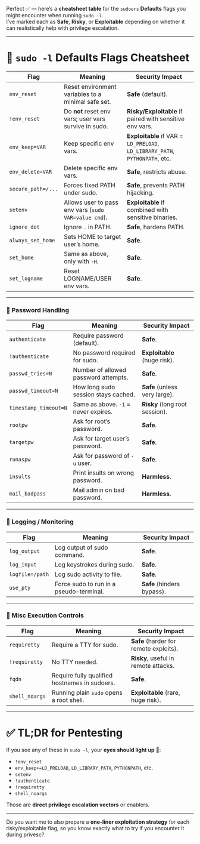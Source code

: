 Perfect ✅ — here’s a **cheatsheet table** for the `sudoers` **Defaults** flags you might encounter when running `sudo -l`.  
I’ve marked each as **Safe**, **Risky**, or **Exploitable** depending on whether it can realistically help with privilege escalation.

---

# 🔹 `sudo -l` Defaults Flags Cheatsheet

| Flag               | Meaning                                               | Security Impact                                                              |
| ------------------ | ----------------------------------------------------- | ---------------------------------------------------------------------------- |
| `env_reset`        | Reset environment variables to a minimal safe set.    | **Safe** (default).                                                          |
| `!env_reset`       | Do **not** reset env vars; user vars survive in sudo. | **Risky/Exploitable** if paired with sensitive env vars.                     |
| `env_keep=VAR`     | Keep specific env vars.                               | **Exploitable** if VAR = `LD_PRELOAD`, `LD_LIBRARY_PATH`, `PYTHONPATH`, etc. |
| `env_delete=VAR`   | Delete specific env vars.                             | **Safe**, restricts abuse.                                                   |
| `secure_path=/...` | Forces fixed PATH under sudo.                         | **Safe**, prevents PATH hijacking.                                           |
| `setenv`           | Allows user to pass env vars (`sudo VAR=value cmd`).  | **Exploitable** if combined with sensitive binaries.                         |
| `ignore_dot`       | Ignore `.` in PATH.                                   | **Safe**, hardens PATH.                                                      |
| `always_set_home`  | Sets HOME to target user’s home.                      | **Safe**.                                                                    |
| `set_home`         | Same as above, only with `-H`.                        | **Safe**.                                                                    |
| `set_logname`      | Reset LOGNAME/USER env vars.                          | **Safe**.                                                                    |

---

### 🔹 Password Handling

|Flag|Meaning|Security Impact|
|---|---|---|
|`authenticate`|Require password (default).|**Safe**.|
|`!authenticate`|No password required for sudo.|**Exploitable** (huge risk).|
|`passwd_tries=N`|Number of allowed password attempts.|**Safe**.|
|`passwd_timeout=N`|How long sudo session stays cached.|**Safe** (unless very large).|
|`timestamp_timeout=N`|Same as above. `-1` = never expires.|**Risky** (long root session).|
|`rootpw`|Ask for root’s password.|**Safe**.|
|`targetpw`|Ask for target user’s password.|**Safe**.|
|`runaspw`|Ask for password of `-u` user.|**Safe**.|
|`insults`|Print insults on wrong password.|**Harmless**.|
|`mail_badpass`|Mail admin on bad password.|**Harmless**.|

---

### 🔹 Logging / Monitoring

|Flag|Meaning|Security Impact|
|---|---|---|
|`log_output`|Log output of sudo command.|**Safe**.|
|`log_input`|Log keystrokes during sudo.|**Safe**.|
|`logfile=/path`|Log sudo activity to file.|**Safe**.|
|`use_pty`|Force sudo to run in a pseudo-terminal.|**Safe** (hinders bypass).|

---

### 🔹 Misc Execution Controls

|Flag|Meaning|Security Impact|
|---|---|---|
|`requiretty`|Require a TTY for sudo.|**Safe** (harder for remote exploits).|
|`!requiretty`|No TTY needed.|**Risky**, useful in remote attacks.|
|`fqdn`|Require fully qualified hostnames in sudoers.|**Safe**.|
|`shell_noargs`|Running plain `sudo` opens a root shell.|**Exploitable** (rare, huge risk).|

---

# ✅ TL;DR for Pentesting

If you see any of these in `sudo -l`, your **eyes should light up** 🚨:

- `!env_reset`
- `env_keep+=LD_PRELOAD`, `LD_LIBRARY_PATH`, `PYTHONPATH`, etc.
- `setenv`
- `!authenticate`
- `!requiretty`
- `shell_noargs`

Those are **direct privilege escalation vectors** or enablers.

---

Do you want me to also prepare a **one-liner exploitation strategy** for each risky/exploitable flag, so you know exactly what to try if you encounter it during privesc?